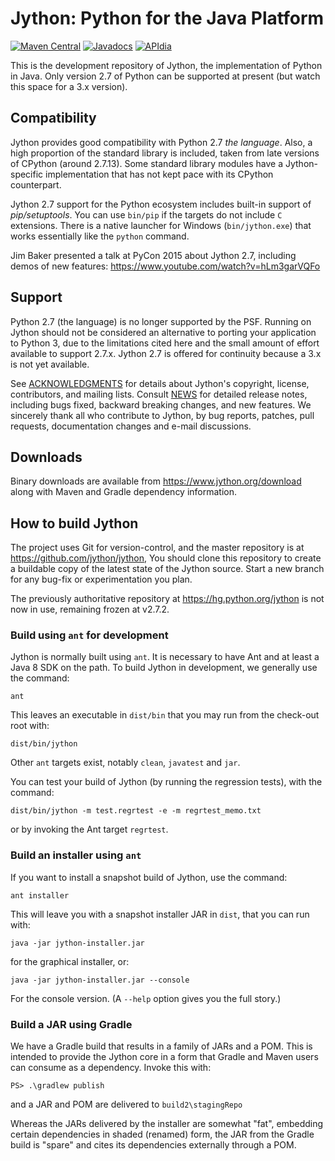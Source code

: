 # Jython: Python for the Java Platform
[![Maven Central](https://maven-badges.herokuapp.com/maven-central/org.python/jython-standalone/badge.svg)](https://search.maven.org/artifact/org.python/jython-standalone/)
[![Javadocs](https://www.javadoc.io/badge/org.python/jython-standalone.svg)](https://www.javadoc.io/doc/org.python/jython-standalone)
[![APIdia](https://apidia.net/java/Jython/badge.svg)](https://apidia.net/java/Jython)

This is the development repository of Jython,
the implementation of Python in Java.
Only version 2.7 of Python can be supported at present
(but watch this space for a 3.x version).

## Compatibility

Jython provides good compatibility with Python 2.7 *the language*.
Also, a high proportion of the standard library is included,
taken from late versions of CPython (around 2.7.13).
Some standard library modules have a Jython-specific implementation
that has not kept pace with its CPython counterpart.

Jython 2.7 support for the Python ecosystem
includes built-in support of *pip/setuptools*.
You can use `bin/pip` if the targets do not include `C` extensions.
There is a native launcher for Windows (`bin/jython.exe`)
that works essentially like the `python` command.

Jim Baker presented a talk at PyCon 2015 about Jython 2.7,
including demos of new features: https://www.youtube.com/watch?v=hLm3garVQFo

## Support

Python 2.7 (the language) is no longer supported by the PSF.
Running on Jython should not be considered an alternative to porting your
application to Python 3, due to the limitations cited here
and the small amount of effort available to support 2.7.x.
Jython 2.7 is offered for continuity because a 3.x is not yet available.

See [ACKNOWLEDGMENTS](ACKNOWLEDGMENTS) for details about Jython's copyright,
license, contributors, and mailing lists.
Consult [NEWS](NEWS) for detailed release notes, including bugs fixed,
backward breaking changes, and new features.
We sincerely thank all who contribute to Jython, by bug reports, patches,
pull requests, documentation changes and e-mail discussions.

## Downloads

Binary downloads are available from https://www.jython.org/download
along with Maven and Gradle dependency information.

## How to build Jython

The project uses Git for version-control,
and the master repository is at https://github.com/jython/jython,
You should clone this repository to create a buildable copy of the latest state
of the Jython source.
Start a new branch for any bug-fix or experimentation you plan.

The previously authoritative repository at https://hg.python.org/jython is not now in use,
remaining frozen at v2.7.2.

### Build using `ant` for development

Jython is normally built using `ant`.
It is necessary to have Ant and at least a Java 8 SDK on the path.
To build Jython in development, we generally use the command:
```
ant
```
This leaves an executable in `dist/bin`
that you may run from the check-out root with:
```
dist/bin/jython
```
Other `ant` targets exist, notably `clean`, `javatest` and `jar`.

You can test your build of Jython (by running the regression tests),
with the command:
```
dist/bin/jython -m test.regrtest -e -m regrtest_memo.txt
```
or by invoking the Ant target `regrtest`.

### Build an installer using `ant`

If you want to install a snapshot build of Jython, use the command:
```
ant installer
```
This will leave you with a snapshot installer JAR in `dist`,
that you can run with:
```
java -jar jython-installer.jar
```
for the graphical installer, or:
```
java -jar jython-installer.jar --console
```
For the console version. (A `--help` option gives you the full story.)

### Build a JAR using Gradle

We have a Gradle build that results in a family of JARs and a POM.
This is intended to provide the Jython core in a form that Gradle and Maven
users can consume as a dependency.
Invoke this with:
```
PS> .\gradlew publish
```
and a JAR and POM are delivered to `build2\stagingRepo`

Whereas the JARs delivered by the installer are somewhat "fat",
embedding certain dependencies in shaded (renamed) form,
the JAR from the Gradle build is "spare"
and cites its dependencies externally through a POM.
